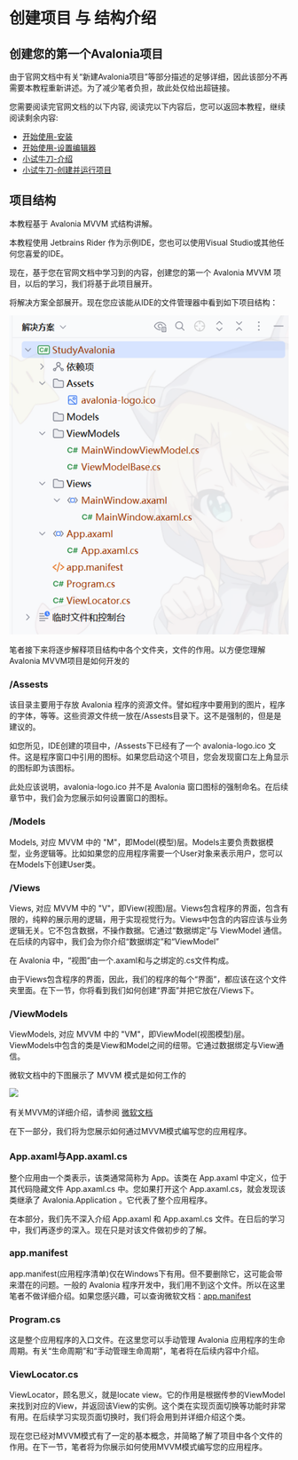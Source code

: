 # 创建项目 与 结构介绍
## 创建您的第一个Avalonia项目
<p>由于官网文档中有关“新建Avalonia项目”等部分描述的足够详细，因此该部分不再需要本教程重新讲述。为了减少笔者负担，故此处仅给出超链接。</p>
<p>您需要阅读完官网文档的以下内容, 阅读完以下内容后，您可以返回本教程，继续阅读剩余内容:</p>


- [开始使用-安装](https://docs.avaloniaui.net/zh-Hans/docs/get-started/install)
- [开始使用-设置编辑器](https://docs.avaloniaui.net/zh-Hans/docs/get-started/set-up-an-editor)
- [小试牛刀-介绍](https://docs.avaloniaui.net/zh-Hans/docs/get-started/test-drive/introduction)
- [小试牛刀-创建并运行项目](https://docs.avaloniaui.net/zh-Hans/docs/get-started/test-drive/create-a-project)
 

## 项目结构
<p>本教程基于 Avalonia MVVM 式结构讲解。</p>
<p>本教程使用 Jetbrains Rider 作为示例IDE，您也可以使用Visual Studio或其他任何您喜爱的IDE。</p>
<p>现在，基于您在官网文档中学习到的内容，创建您的第一个 Avalonia MVVM 项目，以后的学习，我们将基于此项目展开。</p>
<p>将解决方案全部展开。现在您应该能从IDE的文件管理器中看到如下项目结构：</p>
<img src="/img/project-struct.png"> <br>
<p>笔者接下来将逐步解释项目结构中各个文件夹，文件的作用。以方便您理解Avalonia MVVM项目是如何开发的</p>

### /Assests
<p>该目录主要用于存放 Avalonia 程序的资源文件。譬如程序中要用到的图片，程序的字体，等等。这些资源文件统一放在/Assests目录下。这不是强制的，但是是建议的。</p>
<p>如您所见，IDE创建的项目中，/Assests下已经有了一个 avalonia-logo.ico 文件。这是程序窗口中引用的图标。如果您启动这个项目，您会发现窗口左上角显示的图标即为该图标。</p>
<p>此处应该说明，avalonia-logo.ico 并不是 Avalonia 窗口图标的强制命名。在后续章节中，我们会为您展示如何设置窗口的图标。</p>

### /Models
<p>Models, 对应 MVVM 中的 "M"，即Model(模型)层。Models主要负责数据模型，业务逻辑等。比如如果您的应用程序需要一个User对象来表示用户，您可以在Models下创建User类。</p>

### /Views
<p>Views, 对应 MVVM 中的 "V"，即View(视图)层。Views包含程序的界面，包含有限的，纯粹的展示用的逻辑，用于实现视觉行为。Views中包含的内容应该与业务逻辑无关。它不包含数据，不操作数据。它通过“数据绑定”与 ViewModel 通信。在后续的内容中，我们会为你介绍“数据绑定”和“ViewModel”</p>
<p>在 Avalonia 中，“视图”由一个.axaml和与之绑定的.cs文件构成。</p>
<p>由于Views包含程序的界面，因此，我们的程序的每个“界面”，都应该在这个文件夹里面。在下一节，你将看到我们如何创建“界面”并把它放在/Views下。</p>

### /ViewModels
<p>ViewModels, 对应 MVVM 中的 "VM"，即ViewModel(视图模型)层。ViewModels中包含的类是View和Model之间的纽带。它通过数据绑定与View通信。</p>

<p>微软文档中的下图展示了 MVVM 模式是如何工作的</p>
<img src="https://learn.microsoft.com/zh-cn/dotnet/architecture/maui/media/mvvm-pattern.png">

<p>有关MVVM的详细介绍，请参阅 <a href="https://learn.microsoft.com/zh-cn/dotnet/architecture/maui/mvvm">微软文档</a> </p>

<p>在下一部分，我们将为您展示如何通过MVVM模式编写您的应用程序。</p>

### App.axaml与App.axaml.cs
<p>整个应用由一个类表示，该类通常简称为 App。该类在 App.axaml 中定义，位于其代码隐藏文件 App.axaml.cs 中。您如果打开这个 App.axaml.cs，就会发现该类继承了 Avalonia.Application 。它代表了整个应用程序。</p>
<p>在本部分，我们先不深入介绍 App.axaml 和 App.axaml.cs 文件。在日后的学习中，我们再逐步的深入。现在只是对该文件做初步的了解。</p>

### app.manifest
<p>app.manifest(应用程序清单)仅在Windows下有用。但不要删除它，这可能会带来潜在的问题。一般的 Avalonia 程序开发中，我们用不到这个文件。所以在这里笔者不做详细介绍。如果您感兴趣，可以查询微软文档：<a href="https://learn.microsoft.com/zh-cn/windows/win32/sbscs/application-manifests">app.manifest</a></p>

### Program.cs
<p>这是整个应用程序的入口文件。在这里您可以手动管理 Avalonia 应用程序的生命周期。有关“生命周期”和“手动管理生命周期”，笔者将在后续内容中介绍。</p>

### ViewLocator.cs
<p>ViewLocator，顾名思义，就是locate view。它的作用是根据传参的ViewModel来找到对应的View，并返回该View的实例。这个类在实现页面切换等功能时非常有用。在后续学习实现页面切换时，我们将会用到并详细介绍这个类。</p>

<p>现在您已经对MVVM模式有了一定的基本概念，并简略了解了项目中各个文件的作用。在下一节，笔者将为你展示如何使用MVVM模式编写您的应用程序。</p>